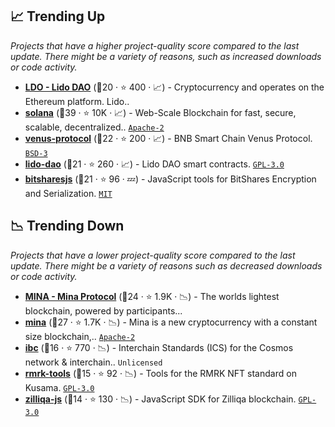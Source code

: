 ## 📈 Trending Up

_Projects that have a higher project-quality score compared to the last update. There might be a variety of reasons, such as increased downloads or code activity._

- <b><a href="https://github.com/lidofinance">LDO - Lido DAO</a></b> (🥉20 ·  ⭐ 400 · 📈) - Cryptocurrency and operates on the Ethereum platform. Lido.. <code><img src="https://git.io/J9cO9" style="display:inline;" width="13" height="13"></code>
- <b><a href="https://github.com/solana-labs/solana">solana</a></b> (🥇39 ·  ⭐ 10K · 📈) - Web-Scale Blockchain for fast, secure, scalable, decentralized.. <code><a href="http://bit.ly/3nYMfla">Apache-2</a></code>
- <b><a href="https://github.com/VenusProtocol/venus-protocol">venus-protocol</a></b> (🥇22 ·  ⭐ 200 · 📈) - BNB Smart Chain Venus Protocol. <code><a href="http://bit.ly/3aKzpTv">BSD-3</a></code>
- <b><a href="https://github.com/lidofinance/lido-dao">lido-dao</a></b> (🥈21 ·  ⭐ 260 · 📈) - Lido DAO smart contracts. <code><a href="http://bit.ly/2M0xdwT">GPL-3.0</a></code>
- <b><a href="https://github.com/bitshares/bitsharesjs">bitsharesjs</a></b> (🥈21 ·  ⭐ 96 · 💤) - JavaScript tools for BitShares Encryption and Serialization. <code><a href="http://bit.ly/34MBwT8">MIT</a></code>

## 📉 Trending Down

_Projects that have a lower project-quality score compared to the last update. There might be a variety of reasons such as decreased downloads or code activity._

- <b><a href="https://github.com/MinaProtocol">MINA - Mina Protocol</a></b> (🥇24 ·  ⭐ 1.9K · 📉) - The worlds lightest blockchain, powered by participants...
- <b><a href="https://github.com/MinaProtocol/mina">mina</a></b> (🥇27 ·  ⭐ 1.7K · 📉) - Mina is a new cryptocurrency with a constant size blockchain,.. <code><a href="http://bit.ly/3nYMfla">Apache-2</a></code>
- <b><a href="https://github.com/cosmos/ibc">ibc</a></b> (🥈16 ·  ⭐ 770 · 📉) - Interchain Standards (ICS) for the Cosmos network & interchain.. <code>Unlicensed</code>
- <b><a href="https://github.com/rmrk-team/rmrk-tools">rmrk-tools</a></b> (🥈15 ·  ⭐ 92 · 📉) - Tools for the RMRK NFT standard on Kusama. <code><a href="http://bit.ly/2M0xdwT">GPL-3.0</a></code>
- <b><a href="https://github.com/Zilliqa/zilliqa-js">zilliqa-js</a></b> (🥉14 ·  ⭐ 130 · 📉) - JavaScript SDK for Zilliqa blockchain. <code><a href="http://bit.ly/2M0xdwT">GPL-3.0</a></code>

